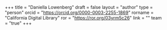 +++ 
title = "Daniella Lowenberg" 
draft = false
layout = "author"
type = "person"
orcid =  "https://orcid.org/0000-0003-2255-1869"
rorname = "California Digital Library"
ror = "https://ror.org/03yrm5c26"
link = ""
team = "true"
+++ 


